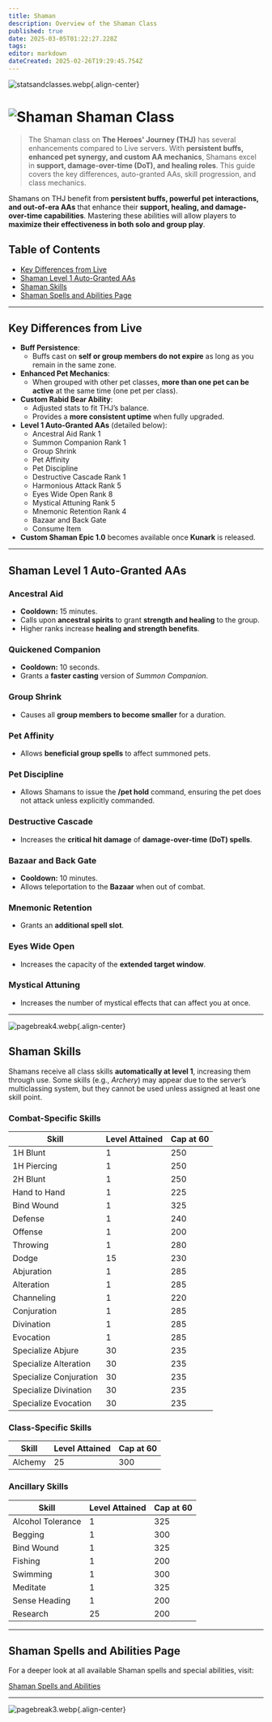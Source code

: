```yaml
---
title: Shaman
description: Overview of the Shaman Class
published: true
date: 2025-03-05T01:22:27.228Z
tags: 
editor: markdown
dateCreated: 2025-02-26T19:29:45.754Z
---
```


![statsandclasses.webp](/classes-and-abilities/statsandclasses.webp){.align-center}

# ![Shaman](/shaman.gif) Shaman Class 


> The Shaman class on **The Heroes' Journey (THJ)** has several enhancements compared to Live servers. With **persistent buffs, enhanced pet synergy, and custom AA mechanics**, Shamans excel in **support, damage-over-time (DoT), and healing roles**. This guide covers the key differences, auto-granted AAs, skill progression, and class mechanics.

Shamans on THJ benefit from **persistent buffs, powerful pet interactions, and out-of-era AAs** that enhance their **support, healing, and damage-over-time capabilities**. Mastering these abilities will allow players to **maximize their effectiveness in both solo and group play**.

## Table of Contents

- [Key Differences from Live](#key-differences-from-live)
- [Shaman Level 1 Auto-Granted AAs](#shaman-level-1-auto-granted-aas)
- [Shaman Skills](#shaman-skills)
- [Shaman Spells and Abilities Page](#shaman-spells-and-abilities-page)

---

## Key Differences from Live

- **Buff Persistence**:  
  - Buffs cast on **self or group members do not expire** as long as you remain in the same zone.
- **Enhanced Pet Mechanics**:
  - When grouped with other pet classes, **more than one pet can be active** at the same time (one pet per class).
- **Custom Rabid Bear Ability**:
  - Adjusted stats to fit THJ’s balance.  
  - Provides a **more consistent uptime** when fully upgraded.
- **Level 1 Auto-Granted AAs** (detailed below):
  - Ancestral Aid Rank 1  
  - Summon Companion Rank 1  
  - Group Shrink  
  - Pet Affinity  
  - Pet Discipline  
  - Destructive Cascade Rank 1  
  - Harmonious Attack Rank 5  
  - Eyes Wide Open Rank 8  
  - Mystical Attuning Rank 5  
  - Mnemonic Retention Rank 4  
  - Bazaar and Back Gate  
  - Consume Item
- **Custom Shaman Epic 1.0** becomes available once **Kunark** is released.

---

## Shaman Level 1 Auto-Granted AAs

### Ancestral Aid

- **Cooldown:** 15 minutes.  
- Calls upon **ancestral spirits** to grant **strength and healing** to the group.  
- Higher ranks increase **healing and strength benefits**.

### Quickened Companion

- **Cooldown:** 10 seconds.  
- Grants a **faster casting** version of *Summon Companion*.

### Group Shrink

- Causes all **group members to become smaller** for a duration.

### Pet Affinity

- Allows **beneficial group spells** to affect summoned pets.

### Pet Discipline

- Allows Shamans to issue the **/pet hold** command, ensuring the pet does not attack unless explicitly commanded.

### Destructive Cascade

- Increases the **critical hit damage** of **damage-over-time (DoT) spells**.

### Bazaar and Back Gate

- **Cooldown:** 10 minutes.  
- Allows teleportation to the **Bazaar** when out of combat.

### Mnemonic Retention

- Grants an **additional spell slot**.

### Eyes Wide Open

- Increases the capacity of the **extended target window**.

### Mystical Attuning

- Increases the number of mystical effects that can affect you at once.

---

![pagebreak4.webp](/pagebreak4.webp){.align-center}

## Shaman Skills

Shamans receive all class skills **automatically at level 1**, increasing them through use. Some skills (e.g., *Archery*) may appear due to the server’s multiclassing system, but they cannot be used unless assigned at least one skill point.

### Combat-Specific Skills

| Skill                 | Level Attained | Cap at 60 |
|-----------------------|----------------|-----------|
| 1H Blunt              | 1              | 250       |
| 1H Piercing           | 1              | 250       |
| 2H Blunt              | 1              | 250       |
| Hand to Hand          | 1              | 225       |
| Bind Wound            | 1              | 325       |
| Defense               | 1              | 240       |
| Offense               | 1              | 200       |
| Throwing              | 1              | 280       |
| Dodge                 | 15             | 230       |
| Abjuration            | 1              | 285       |
| Alteration            | 1              | 285       |
| Channeling            | 1              | 220       |
| Conjuration           | 1              | 285       |
| Divination            | 1              | 285       |
| Evocation             | 1              | 285       |
| Specialize Abjure     | 30             | 235       |
| Specialize Alteration | 30             | 235       |
| Specialize Conjuration| 30             | 235       |
| Specialize Divination | 30             | 235       |
| Specialize Evocation  | 30             | 235       |

### Class-Specific Skills

| Skill   | Level Attained | Cap at 60 |
|---------|----------------|-----------|
| Alchemy | 25             | 300       |

### Ancillary Skills

| Skill            | Level Attained | Cap at 60 |
|------------------|----------------|-----------|
| Alcohol Tolerance| 1              | 325       |
| Begging          | 1              | 300       |
| Bind Wound       | 1              | 325       |
| Fishing          | 1              | 200       |
| Swimming         | 1              | 300       |
| Meditate         | 1              | 325       |
| Sense Heading    | 1              | 200       |
| Research         | 25             | 200       |

---


## Shaman Spells and Abilities Page

For a deeper look at all available Shaman spells and special abilities, visit:

[Shaman Spells and Abilities](/classes-and-abilities/spells-and-abilities/shm)

---

![pagebreak3.webp](/pagebreak3.webp){.align-center}